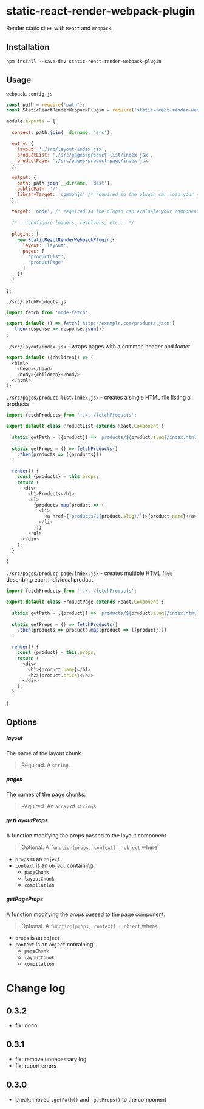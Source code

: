 # static-react-render-webpack-plugin

Render static sites with `React` and `Webpack`.

## Installation

    npm install --save-dev static-react-render-webpack-plugin

## Usage

`webpack.config.js`
```js
const path = require('path');
const StaticReactRenderWebpackPlugin = require('static-react-render-webpack-plugin');

module.exports = {
  
  context: path.join(__dirname, 'src'),

  entry: {
    layout: './src/layout/index.jsx',
    productList: './src/pages/product-list/index.jsx',
    productPage: './src/pages/product-page/index.jsx'
  },
  
  output: {
    path: path.join(__dirname, 'dest'),
    publicPath: '/',
    libraryTarget: 'commonjs' /* required so the plugin can load your components */
  },
    
  target: 'node', /* required so the plugin can evaluate your components on node */
  
  /* ...configure loaders, resolvers, etc... */
  
  plugins: [
    new StaticReactRenderWebpackPlugin({
      layout: 'layout',
      pages: [
        'productList',
        'productPage'
      ]
    })
  ]
  
};
```

`./src/fetchProducts.js`
```js
import fetch from 'node-fetch';

export default () => fetch('http://example.com/products.json')
  .then(response => response.json())
;

```

`./src/layout/index.jsx` - wraps pages with a common header and footer
```js
export default ({children}) => (
  <html>
    <head></head>
    <body>{children}</body>
  </html>
);
```

`./src/pages/product-list/index.jsx` - creates a single HTML file listing all products
```js
import fetchProducts from '../../fetchProducts';

export default class ProductList extends React.Component {
  
  static getPath = ({product}) => `products/${product.slug}/index.html`;
  
  static getProps = () => fetchProducts()
    .then(products => ({products}))
  ;

  render() {
    const {products} = this.props;
    return (
      <div>
        <h1>Products</h1>
        <ul>
          {products.map(product => (
            <li>
              <a href={`products/${product.slug}/`}>{product.name}</a>
            </li>
          ))}
        </ul>
      </div>
    );
  }
    
}

```
`./src/pages/product-page/index.jsx` - creates multiple HTML files describing each individual product
```js
import fetchProducts from '../../fetchProducts';

export default class ProductPage extends React.Component {
  
  static getPath = ({product}) => `products/${product.slug}/index.html`;
  
  static getProps = () => fetchProducts()
    .then(products => products.map(product => ({product})))
  ;

  render() {
    const {product} = this.props;
    return (
      <div>
        <h1>{product.name}</h1>
        <h2>{product.price}</h2>
      </div>  
    );
  }
    
}

```

## Options

##### layout

The name of the layout chunk.

> Required. A `string`.

##### pages

The names of the page chunks.

> Required. An `array` of `string`s.

##### getLayoutProps

A function modifying the props passed to the layout component.

> Optional. A `function(props, context) : object` where:
- `props` is an `object`
- `context` is an `object` containing:
    - `pageChunk`
    - `layoutChunk`
    - `compilation`
    
##### getPageProps

A function modifying the props passed to the page component.

> Optional. A `function(props, context) : object` where:
- `props` is an `object`
- `context` is an `object` containing:
    - `pageChunk`
    - `layoutChunk`
    - `compilation`
    
# Change log

## 0.3.2

- fix: doco

## 0.3.1

- fix: remove unnecessary log
- fix: report errors

## 0.3.0

- break: moved `.getPath()` and `.getProps()` to the component